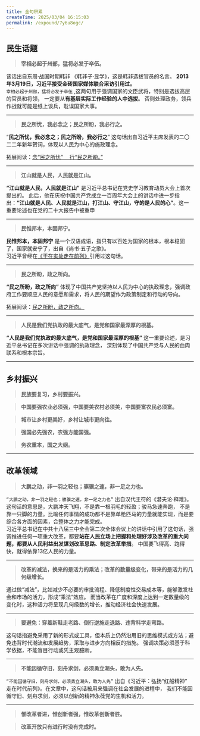```yaml
---
title: 金句积累
createTime: 2025/03/04 16:15:03
permalink: /expound/7y6u8ogc/
---
```


## 民生话题

> **宰相必起于州部，猛将必发于卒伍。**

该话出自东周·战国时期韩非 《韩非子·显学》，这是韩非选拔官员的名言。 **2013年3月19日，习近平接受金砖国家媒体联合采访引用过。**  
`宰相必起于州部，猛将必发于卒伍` ,这两句用于强调国家的文臣武将，特别是选拔高层的官员和将领，
一定要从**有基层实际工作经验的人中选拔**。 否则处理政务，领兵作战就可能是纸上谈兵，耽误国家大事。   

---

> **民之所忧，我必念之；民之所盼，我必行之。**

“**民之所忧，我必念之；民之所盼，我必行之**” 这句话出自习近平主席发表的二〇二二年新年贺词，体现以人民为中心的施政理念。

拓展阅读：[念“民之所忧”　 行“民之所盼。”](http://theory.people.com.cn/n1/2022/0114/c40531-32331176.html)

---

> **江山就是人民，人民就是江山。**

**“江山就是人民，人民就是江山”** 是习近平总书记在党史学习教育动员大会上首次提出的。
此后，他在庆祝中国共产党成立一百周年大会上的讲话中进一步指出：**“江山就是人民、人民就是江山，打江山、守江山，守的是人民的心”**。这一重要论述也在党的二十大报告中被重申

---

> **民惟邦本，本固邦宁。**

**民惟邦本，本固邦宁** 是一个汉语成语，指只有以百姓为国家的根本，根本稳固了，国家就安宁了，出自《尚书·五子之歌》。    
习近平曾经在[《干在实处走在前列》](https://www.12371.cn/special/xxzd/dzs/3/)引用过这句话。

---

> **民之所盼，政之所向。**

**“民之所盼，政之所向”** 体现了中国共产党坚持以人民为中心的执政理念，强调政府工作要顺应人民的意愿和需求，将人民的期望作为政策制定和行动的导向。  

拓展阅读：[民之所盼，政之所向。](http://theory.people.com.cn/n1/2018/0628/c40531-30093927.html)

---

> **人民是我们党执政的最大底气，是党和国家最深厚的根基。**

**“人民是我们党执政的最大底气，是党和国家最深厚的根基”** 这一重要论述，是习近平总书记在多次讲话中强调的执政理念，
深刻体现了中国共产党与人民的血肉联系和根本宗旨。

---

## 乡村振兴

> **民族要复习，乡村要振兴。**


> **中国要强农业必须强，中国要美农村必须美，中国要富农民必须富。**


> **城市让乡村更美好，乡村让城市更向往。**


> **强国必先强农，农强方能国强。**


> **务农重本，国之大纲。**

---

## 改革领域

> **大鹏之动，非一羽之轻也；骐骥之速，非一足之力也。**

`“大鹏之动，非一羽之轻也；骐骥之速，非一足之力也”` 出自汉代王符的《潜夫论·释难》。这句话的意思是，大鹏冲天飞翔，不是靠一根羽毛的轻盈；骏马急速奔跑，
不是靠一只脚的力量。比喻任何事情的成功都不是靠单枪匹马的力量就能实现，而是要综合各方面的因素，合整体之力才能完成。  
习近平总书记在中共十八届三中全会第二次全体会议上的讲话中引用了这句话，强调推进任何一项重大改革，都要**站在人民立场上把握和处理好涉及改革的重大问题，都要从人民利益出发谋划改革思路、制定改革举措**。
中国要飞得高、跑得快，就得依靠13亿人民的力量。

---

> **改革的减法，换来的是活力的乘法；改革的数量级变化，带来的是活力的几何级增长。**

通过做“减法”，比如减少不必要的审批流程、降低制度性交易成本等，能够激发社会和市场的活力，形成“乘法”效应。
而当改革在广度和深度上达到一定数量级的变化时，这种活力将呈现几何级数的增长，推动经济社会快速发展。

---

> **要避免：穿着新鞋走老路、倒行逆施走退路、违背科学走弯路。**

这句话指避免采用了新的形式或工具，但本质上仍然沿用旧的思维模式或方法；避免违背时代潮流和发展趋势，采取与进步方向相反的措施。
强调决策必须基于科学依据，不能盲目行动或凭主观臆断。

---

> **不能因循守旧，刻舟求剑，必须勇立潮头，敢为人先。**

`“不能因循守旧，刻舟求剑，必须勇立潮头，敢为人先”` 出自《习近平：弘扬“红船精神” 走在时代前列》。在文章中，这句话被用来强调在社会发展的进程中，
我们不能因循守旧、刻舟求剑，必须以创新的精神永葆党的生机和活力。

---

> **惟改革者进，惟创新者强，惟改革创新者胜。**




> **改革开放只有进行时没有完成时。**



